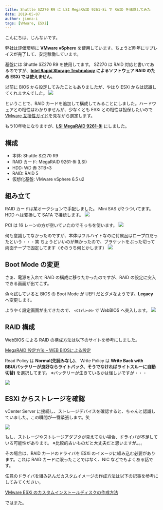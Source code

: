 ```yaml
---
title: Shuttle SZ270 R9 に LSI MegaRAID 9261-8i で RAID を構成してみた
date: 2019-05-07
author: jinna-i
tags: [VMware, ESXi]
---
```


こんにちは、じんないです。

弊社は評価環境に **VMware vSphere** を使用しています。ちょうど昨年にリプレイスが完了して、安定稼働しています。

基盤には Shuttle SZ270 R9 を使用してます。 SZ270 は RAID 対応と書いてあるのですが、**[Intel Rapid Storage Technology](https://www.intel.co.jp/content/www/jp/ja/architecture-and-technology/rapid-storage-technology.html) によるソフトウェア RAID のため ESXi では使えません**。

以前に BIOS から設定してみたこともありましたが、やはり ESXi からは認識してくれませんでした。
![](images/configure-raid-on-shuttle-sz270-r9-with-lsi-megaraid-9261-8i-1.jpg)

ということで、RAID カードを追加して構成してみることにしました。ハードウェアとの相性はわかりませんが、少なくとも ESXi との相性は担保したいので [VMware 互換性ガイド](https://www.vmware.com/resources/compatibility/search.php)を見ながら選定します。

もう10年物になりますが、**[LSI MegaRAID 9261-8i](http://www.arms-corp.co.jp/lsi9261)** にしました。

## 構成
- 本体: Shuttle SZ270 R9
- RAID カード: MegaRAID 9261-8i (LSI)
- HDD: WD 赤 3TB×3
- RAID: RAID 5
- 仮想化基盤: VMware vSphere 6.5 u2

## 組み立て

RAID カードは某オークションで手配しました。 Mini SAS が2つついてます。 HDD へは変換して SATA で接続します。
![](images/configure-raid-on-shuttle-sz270-r9-with-lsi-megaraid-9261-8i-2.jpg)

PCI は 16 レーンの方が空いていたのでそっちを使います。
![](images/configure-raid-on-shuttle-sz270-r9-with-lsi-megaraid-9261-8i-3.jpg)

何も意識してなかったのですが、本体はフルハイトなのに付属品はロープロだったという・・・笑
ちょうどいいのが無かったので、ブラケットをぶった切って両面テープで固定してます（そのうち何とかします）
![](images/configure-raid-on-shuttle-sz270-r9-with-lsi-megaraid-9261-8i-4.jpg)

## Boot Mode の変更

さぁ、電源を入れて RAID の構成に移りたかったのですが、RAID の設定に突入できる画面が出てこず。

色々試していると BIOS の Boot Mode が UEFI だとダメなようです。**Legacy** へ変更します。

ようやく設定画面が出てきたので、 `<Ctrl><H>` で WebBIOS へ突入します。
![](images/configure-raid-on-shuttle-sz270-r9-with-lsi-megaraid-9261-8i-5.jpg)

## RAID 構成

WebBIOS による RAID の構成方法は以下のサイトを参考にしました。

[MegaRAID 設定方法 – WEB BIOSによる設定](https://changineer.info/server/server_hardware_management/server_hardware_megaraid_web_bios.html)

Read Policy は **Normal(先読みなし)**、
Write Policy は **Write Back with BBU(バッテリーが良好ならライトバック、そうでなければライトスルーに自動切替)** を選択してます。
※バッテリーが生きているかは怪しいですが・・・

![](images/configure-raid-on-shuttle-sz270-r9-with-lsi-megaraid-9261-8i-6.jpg)

## ESXi からストレージを確認

vCenter Server に接続し、ストレージデバイスを確認すると、ちゃんと認識していました。この瞬間が一番緊張します。笑

![](images/configure-raid-on-shuttle-sz270-r9-with-lsi-megaraid-9261-8i-7.png)

もし、ストレージやストレージアダプタが見えてない場合、ドライバが不足している可能性があります。
※比較的古いものだと大丈夫だと思いますが。。。

その場合は、RAID カードのドライバを ESXi のイメージに組み込む必要があります。これは RAID カードに限ったことではなく、NIC などでもよくある話です。

任意のドライバを組み込んだカスタムイメージの作成方法は以下の記事を参考にしてみてください。

[VMware ESXi のカスタムインストールディスクの作成方法](/how-to-make-vmware-esxi-install-disc/)

ではまた。
